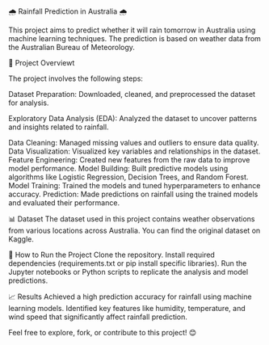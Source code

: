 🌧️ Rainfall Prediction in Australia 🌧️

This project aims to predict whether it will rain tomorrow in Australia using machine learning techniques. The prediction is based on weather data from the Australian Bureau of Meteorology.

📁 Project Overviewt

The project involves the following steps:

Dataset Preparation: Downloaded, cleaned, and preprocessed the dataset for analysis.

Exploratory Data Analysis (EDA): Analyzed the dataset to uncover patterns and insights related to rainfall.

Data Cleaning: Managed missing values and outliers to ensure data quality.
Data Visualization: Visualized key variables and relationships in the dataset.
Feature Engineering: Created new features from the raw data to improve model performance.
Model Building: Built predictive models using algorithms like Logistic Regression, Decision Trees, and Random Forest.
Model Training: Trained the models and tuned hyperparameters to enhance accuracy.
Prediction: Made predictions on rainfall using the trained models and evaluated their performance.

📊 Dataset
The dataset used in this project contains weather observations from various locations across Australia. You can find the original dataset on Kaggle.

🚀 How to Run the Project
Clone the repository.
Install required dependencies (requirements.txt or pip install specific libraries).
Run the Jupyter notebooks or Python scripts to replicate the analysis and model predictions.

📈 Results
Achieved a high prediction accuracy for rainfall using machine learning models.
Identified key features like humidity, temperature, and wind speed that significantly affect rainfall prediction.

Feel free to explore, fork, or contribute to this project! 😊
